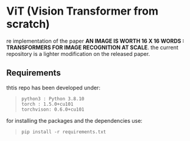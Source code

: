 # ViT (Vision Transformer from scratch)
re implementation of the paper **AN IMAGE IS WORTH 16 X 16 WORDS :
TRANSFORMERS FOR IMAGE RECOGNITION AT SCALE**.
the current repository is a lighter modification on the released  paper.


## Requirements
thtis repo has been developed under:
>   `python3 : Python 3.8.10`<br>
>   `torch : 1.5.0+cu101`<br>
>   `torchvison: 0.6.0+cu101`

>
for installing the packages and the dependencies use:
>  `pip install -r requirements.txt`